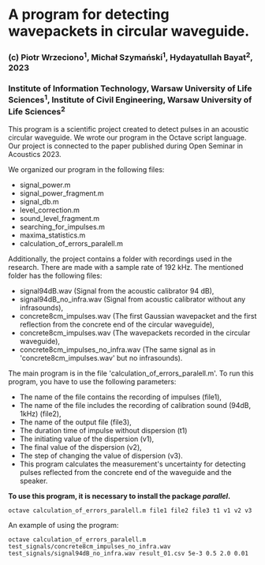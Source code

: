 # A program for detecting wavepackets in circular waveguide.

### (c) Piotr Wrzeciono<sup>1</sup>, Michał Szymański<sup>1</sup>, Hydayatullah Bayat<sup>2</sup>, 2023

### Institute of Information Technology, Warsaw University of Life Sciences<sup>1</sup>, Institute of Civil Engineering, Warsaw University of Life Sciences<sup>2</sup>



This program is a scientific project created to detect pulses in an acoustic circular waveguide. We wrote our program in the Octave script language. Our project is connected to the paper published during Open Seminar in Acoustics 2023.

We organized our program in the following files:
- signal_power.m
- signal_power_fragment.m
- signal_db.m
- level_correction.m
- sound_level_fragment.m
- searching_for_impulses.m
- maxima_statistics.m
- calculation_of_errors_paralell.m

Additionally, the project contains a folder with recordings used in the research. There are made with a sample rate of 192 kHz. The mentioned folder has the following files:
- signal94dB.wav (Signal from the acoustic calibrator 94 dB),
- signal94dB_no_infra.wav (Signal from acoustic calibrator without any infrasounds),
- concrete8cm_impulses.wav (The first Gaussian wavepacket and the first reflection from the concrete end of the circular waveguide),
- concrete8cm_impulses.wav (The wavepackets recorded in the circular waveguide),
- concrete8cm_impulses_no_infra.wav (The same signal as in 'concrete8cm_impulses.wav' but no infrasounds).

The main program is in the file 'calculation_of_errors_paralell.m'. To run this program, you have to use the following parameters:
- The name of the file contains the recording of impulses (file1),
- The name of the file includes the recording of calibration sound (94dB, 1kHz) (file2),
- The name of the output file (file3),
- The duration time of impulse without dispersion (t1)
- The initiating value of the dispersion (v1),
- The final value of the dispersion (v2),
- The step of changing the value of dispersion (v3).
- This program calculates the measurement's uncertainty for detecting pulses reflected from the concrete end of the waveguide and the speaker.

**To use this program, it is necessary to install the package *parallel*.**

```
octave calculation_of_errors_paralell.m file1 file2 file3 t1 v1 v2 v3

```

An example of using the program:
```
octave calculation_of_errors_paralell.m test_signals/concrete8cm_impulses_no_infra.wav test_signals/signal94dB_no_infra.wav result_01.csv 5e-3 0.5 2.0 0.01

```






